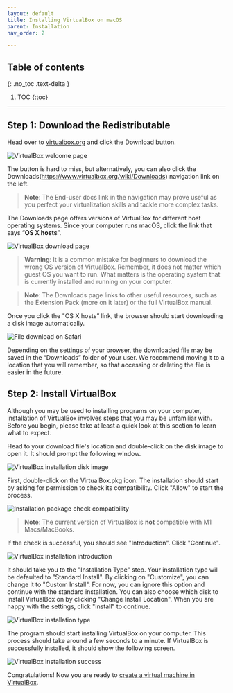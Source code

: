 ```yaml
---
layout: default
title: Installing VirtualBox on macOS
parent: Installation
nav_order: 2

---
```

## Table of contents
{: .no_toc .text-delta }

1. TOC
{:toc}

---

## Step 1: Download the Redistributable

Head over to [virtualbox.org](https://www.virtualbox.org/) and click the Download button.

![VirtualBox welcome page](https://yaki-bcit.github.io/doc-virtualbox/docs/assets/VB-download-01.png)

The button is hard to miss, but alternatively, you can also click the Downloads(https://www.virtualbox.org/wiki/Downloads) navigation link on the left.

> **Note**: The End-user docs link in the navigation may prove useful as you perfect your virtualization skills and tackle more complex tasks.

The Downloads page offers versions of VirtualBox for different host operating systems. Since your computer runs macOS, click the link that says “**OS X hosts**”.

![VirtualBox download page](https://yaki-bcit.github.io/doc-virtualbox/docs/assets/VB-download-02.png)

> **Warning**: It is a common mistake for beginners to download the wrong OS version of VirtualBox. Remember, it does not matter which guest OS you want to run. What matters is the operating system that is currently installed and running on your computer.

> **Note**:    The Downloads page links to other useful resources, such as the Extension Pack (more on it later) or the full VirtualBox manual.

Once you click the "OS X hosts” link, the browser should start downloading a disk image automatically. 

![File download on Safari](https://yaki-bcit.github.io/doc-virtualbox/docs/assets/VB-download-01-macOS.png)

Depending on the settings of your browser, the downloaded file may be saved in the “Downloads” folder of your user. We recommend moving it to a location that you will remember, so that accessing or deleting the file is easier in the future.

## Step 2: Install VirtualBox

Although you may be used to installing programs on your computer, installation of VirtualBox involves steps that you may be unfamiliar with. Before you begin, please take at least a quick look at this section to learn what to expect.

Head to your download file's location and double-click on the disk image to open it. It should prompt the following window.

![VirtualBox installation disk image](https://yaki-bcit.github.io/doc-virtualbox/docs/assets/VB-download-02-macOS.png)

First, double-click on the VirtualBox.pkg icon. The installation should start by asking for permission to check its compatibility. Click "Allow" to start the process.

![Installation package check compatibility](https://yaki-bcit.github.io/doc-virtualbox/docs/assets/VB-download-03-macOS.png)

> **Note**: The current version of VirtualBox is **not** compatible with M1 Macs/MacBooks. 

If the check is successful, you should see "Introduction". Click "Continue". 

![VirtualBox installation introduction](https://yaki-bcit.github.io/doc-virtualbox/docs/assets/VB-download-04-macOS.png)

It should take you to the "Installation Type" step. Your installation type will be defaulted to "Standard Install". By clicking on "Customize", you can change it to "Custom Install". For now, you can ignore this option and continue with the standard installation. You can also choose which disk to install VirtualBox on by clicking "Change Install Location". When you are happy with the settings, click "Install" to continue.

![VirtualBox installation type](https://yaki-bcit.github.io/doc-virtualbox/docs/assets/VB-download-05-macOS.png)

The program should start installing VirtualBox on your computer. This process should take around a few seconds to a minute. If VirtualBox is successfully installed, it should show the following screen.

![VirtualBox installation success](https://yaki-bcit.github.io/doc-virtualbox/docs/assets/VB-download-06-macOS.png)

Congratulations! Now you are ready to [create a virtual machine in VirtualBox](create-vm).